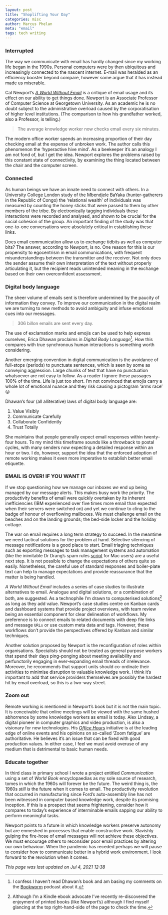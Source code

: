 ```yaml
---
layout: post
title: "Shoplifting Your Day"
categories: misc
author: Marcus Phelan
meta: "email"
tags: tech writing
---
```


###  Interrupted
The way we communicate with email has hardly changed since my working life began in the 1990s. Personal computers were by then ubiquitous and increasingly connected to the nascent internet. E-mail was heralded as an efficiency booster beyond compare, however some argue that it has instead made us miserable.

Cal Newport’s [_A World Without Email_](https://www.amazon.co.uk/World-Without-Email-Reimagining-Overload/dp/0241341418/) is a critique of email usage and its effect on our ability to get things done. Newport is an Associate Professor of Computer Science at Georgetown University. As an academic he is no doubt subject to the administrative overload caused by the corporatisation of higher level institutions. (The comparison to how his grandfather worked, also a Professor, is telling.)  


>The average knowledge worker now checks email every six minutes.

The modern office worker spends an increasing proportion of their day checking email at the expense of unbroken work. The author calls this phenomenon the ‘hyperactive hive mind’. As a beekeeper it’s an analogy I am not fond of, but I get the idea. Newport explores the problems raised by this constant state of connectivity, by examining the thing located between the chair and the computer screen.

### Connected
As human beings we have an innate need to connect with others. In a University College London study of the Mbendjele BaYaka (hunter-gatherers in the Republic of Congo) the ‘relational wealth’ of individuals was measured by counting the honey sticks that were passed to them by other members of the tribe. By electronically tagging individuals these interactions were recorded and analysed, and shown to be crucial for the social cohesion of the group. An important finding of the study was that one-to-one conversations were absolutely critical in establishing these links.

Does email communication allow us to exchange tidbits as well as computer bits? The answer, according to Newport, is no. One reason for this is our propensity to egocentrism in email communications, with frequent misunderstandings between the transmitter and the receiver. Not only does the sender assume their own interpretation of the text without properly articulating it, but the recipient reads unintended meaning in the exchange based on their own overconfident assessment.

### Digital body language
The sheer volume of emails sent is therefore undermined by the paucity of information they convey. To improve our communication in the digital realm we are turning to new methods to avoid ambiguity and infuse emotional cues into our messages.  

>306 billon emails are sent every day. 

 The use of exclamation marks and emojis can be used to help express ourselves, Erica Dhawan proclaims in _Digital Body Language_[^1]. How this compares with true synchronous human interactions is something worth considering. 

[^1]: I confess I haven’t read Dhawan’s book and am basing my comments on the [Bookworm](https://bookworm.fm/) podcast about it.
 
 Another emerging convention in digital communication is the avoidance of full-stops (periods) to punctuate sentences, which is seen by some as conveying aggression. Large chunks of text that have no punctuation whatsoever are not easy to follow. As a reader I ignore these passages 100% of the time. Life is just too short. I’m not convinced that emojis carry a whole lot of emotional nuance and they risk causing a pictogram ‘arms race’ :expressionless: 
 
 Dhawan’s four (all alliterative) laws of digital body language are:
 
 1. Value Visibly
 2. Communicate Carefully 
 3. Collaborate Confidently 
 4. Trust Totally
 
She maintains that people generally expect email responses within twenty-four hours. To my mind this timeframe sounds like a throwback to postal cycles, with many senders now expecting a detailed response within an hour or two. I do, however, support the idea that the enforced adoption of remote working makes it even more imperative to establish better email etiquette.

### EMAIL IS OVER! IF YOU WANT IT
If we stop questioning how we manage our inboxes *we* end up being managed by our message alerts. This makes busy work the priority. The productivity benefits of email were quickly overtaken by its inherent inefficiencies (IBM experienced over five times more email than expected when their servers were switched on) and yet we continue to cling to the badge of honour of overflowing mailboxes. We must challenge email on the beaches and on the landing grounds; the bed-side locker and the holiday cottage.   

The war on email requires a long term strategy to succeed. In the meantime we need tactical solutions for the problem at hand. Selective silencing of message notifications is a good place to start. Email triaging techniques such as exporting messages to task management systems and automation (like the inimitable Dr Drang’s spam rules [script](https://leancrew.com/all-this/2021/06/hey-i-sped-up-apple-mail-rules/) for Mac users) are a useful next step. It is not possible to change the expectations of others quite so easily. Nonetheless, the careful use of standard responses and boiler-plate text can help to manage expectations and provide reassurance that the matter is being handled.

_A World Without Email_ includes a series of case studies to illustrate alternatives to email. Analogue and digital solutions, or a combination of both, are suggested. As a technophile I’m drawn to computerised solutions[^2] as long as they add value. Newport’s case studies centre on Kanban cards and dashboard systems that provide project overviews, with team review being an essential component for clear delineation of workflows. My preference is to connect emails to related documents with deep file links and message `URLs` or use custom meta data and tags. However, these workflows don’t provide the perspectives offered by Kanban and similar techniques.

[^2]: Although I’m a Kindle ebook advocate I’ve recently re-discovered the enjoyment of printed books (like Newport’s) although I find myself glancing at the top right-hand-side of the page to check the time.

Another solution proposed by Newport is the reconfiguration of roles within organisations. Specialists should not be treated as general purpose workers that spend their days ping-ponging about meeting availability and perfunctorily engaging in ever-expanding email threads of irrelevance. Moreover, he recommends that support units should co-ordinate their activities to minimise disruption to valuable knowledge work. I think it’s important to add that service providers themselves are possibly the hardest hit by email overload, so this is a two-way street.


### Zoom out
Remote working is mentioned in Newport’s book but it is not the main topic. It is conceivable that online meetings will be viewed with the same hushed abhorrence by some knowledge workers as email is today. Alex Lindsay, a digital pioneer in computer graphics and video production, is also a visionary for new technologies. His _[Office Hours](https://www.youtube.com/playlist?list=PLV63HKu9eq2O5BsnB-01ih4oYYDINQfzP)_ initiative is at the leading edge of online events and his opinions on so-called ‘Zoom fatigue’ are authoritative. He believes it’s an issue that can be fixed with good production values. In either case, I feel we must avoid overuse of any medium that is detrimental to basic human needs.

### Educate together 
In third class in primary school I wrote a project entitled *Communication* using a set of *World Book* encyclopaedias as my sole source of research, tomes in which the 1960s will forever be the future. The weird thing is, the 1960s *still is* the future when it comes to email. The productivity revolution that occurred in manufacturing since Ford’s auto-assembly line has not been witnessed in computer based knowledge work, despite its promising inception. If this is a prospect that seems frightening, consider how it compares to today’s experience of interminable emails sapping our ability to perform meaningful tasks. 

Newport points to a future in which knowledge workers preserve autonomy but are enmeshed in processes that enable constructive work. Slavishly gulping the fire-hose of email messages will not achieve these objectives. We must encourage others to reconsider poor email practices by altering our own behaviour. When the pandemic has receded perhaps we will pause to consider how to communicate better in a hybrid work environment. I look forward to the revolution when it comes.

_This page was last updated on Jul 4, 2021 12:38_

 
